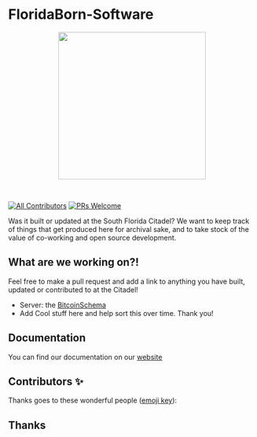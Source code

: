 # FloridaBorn-Software


<p align="center">
  <a href="https://twitter.com/bitcoin_florida">
    <img src="https://imgur.com/Mko80KB" height="300px">
  </a>
</p>

&nbsp;

[![All Contributors](https://img.shields.io/badge/all_contributors-153-orange.svg?style=flat-square)](#contributors-)
[![PRs Welcome](https://img.shields.io/badge/PRs-welcome-brightgreen.svg?style=flat-square)](http://makeapullrequest.com)


Was it built or updated at the South Florida Citadel? 
We want to keep track of things that get produced here 
for archival sake, and to take stock of the value of 
co-working and open source development. 

## What are we working on?!

Feel free to make a pull request and add a link to anything you have built, updated or contributed to at the Citadel!

- Server: the [BitcoinSchema](https://github.com/BitcoinSchema/)
- Add Cool stuff here and help sort this over time. Thank you!
  
## Documentation
You can find our documentation on our [website]()

## Contributors ✨

Thanks goes to these wonderful people
([emoji key](https://github.com/all-contributors/all-contributors#emoji-key)):


## Thanks
